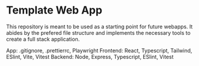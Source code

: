 # Template Web App

This repository is meant to be used as a starting point for future webapps. It abides by the prefered file structure and implements the necessary tools to create a full stack application.

App: .gitignore, .prettierrc, Playwright
Frontend: React, Typescript, Tailwind, ESlint, Vite, Vitest
Backend: Node, Express, Typescript, ESlint, Vitest
